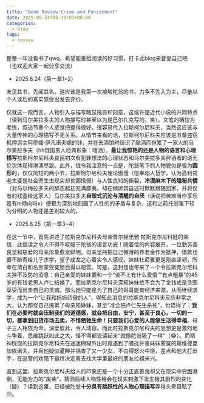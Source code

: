 ```yaml
---
title: "Book Review:Crime and Punishment"
date: 2025-08-24T08:19:03+08:00
categories:
  - blog
tags:
  - review
---
```


整整一年没看书了qwq，希望能重拾阅读的好习惯，打卡此blog来督促自己吧（也欢迎大家一起分享交流）

- 2025.8.24（第一章1~2）

未见其书，先闻其名。这应该是我第一次接触陀翁的书，力争不先入为主，尽量以个人读后的真实感受出发去评价。

仅就这一段而言，人物引入与描写略显拖沓和刻意，这或许是近代小说的共同特点（读到马尔美拉多夫的人物描写时甚至以为是巴尔扎克写的，笑）。文笔的确较为老练，叙述节奏个人感觉把握得很好，很容易代入拉斯柯尔尼科夫，当然这应该与大量传神的心理描写不无关系。从情节来看的话，拉斯柯尔尼科夫应该是准备盗窃抵押店主阿廖娜·伊凡诺夫娜的钱，并在去酒馆时结识了酗酒而拖累了一家人的马尔美拉多夫（hh俄国男人经典形象：嗜酒）。**最让我惊艳的还是人物的语言和心理描写**拉斯柯尔尼科夫良民初次有犯罪想法的心理状态和马尔美拉多夫醉酒者的语无伦次体现得淋漓尽致。此外，很令我注意的一点是，陀翁笔下的人物貌似是极为**圆形**的，仅仅简短的两小节，拉斯柯尔尼科夫理论傲慢（信奉超人哲学，认为高利贷老太婆是社会寄生虫现实却贫困懦弱）与人性良知的撕裂，**冷漠麻木下的隐秘共情**（对马尔梅拉多夫的醉态起初充满鄙夷，却在倾听其自述时默默跟随回家，并将仅有的钱塞给这家人）马尔美拉多夫**自毁式沉沦与清醒的自厌**（话说把苦难当作享乐是有m倾向吗x）便极为深刻地刻画了人性的的矛盾与复杂，这和之前托翁笔下较为分明的人物还是差别较大的。


- 2025.8.25（第一章3~4）

在这一节中，首先讲述了拉斯克尔尼科夫母亲普尔赫里雅·拉斯克尔尼科娃的来信，此信读之令人不得不叹服于陀翁的语言功底！随着信的内容展开，一位勤劳善良坚韧慈爱的母亲形象愈发鲜明。母亲坚持把自己微薄的养老金作为抵押，借款也要不断寄给儿子求学，望子成龙之心着实令人感叹。妹妹杜尼雅更是刚直坚韧，所幸在清白和名誉蒙受冤屈后得以昭雪。可是，这封信也带来了一个令拉斯克尔尼科夫猝不及防的消息：自己亲爱的妹妹要和一个“谈不上有什么爱情”“有点粗暴”的45岁的有钱老男人卢仁结婚了。而拉斯克尔尼科夫深知妹妹绝不会为了金钱或是贪图享受而出卖自己的灵魂，那么她只能是为了自己的哥哥能有经济来源，从而继续求学，成为一个“让我和妈妈骄傲的人”。得知此消息的拉斯克尔尼科夫反应非常之大，认为都怪自己拖累了母亲和妹妹，甚至“准会把卢仁先生杀死”，也悟得了：**我们在必要时就会压制我们的道德感，就会把自由，安宁，甚至于良心，一切的一切，都拿到旧货市场去卖，不惜牺牲生命！只要我们心爱的人能够生活得幸福**。母子三人相依为命，深爱彼此，令人动容。而此时拉斯克尔尼科夫的思想更是激烈地斗争着，思维跳跃如此之大，怪不得都说读起来“就像陀翁吸了一样”（😂）。而精神恍惚的拉斯克尔尼科夫在迷迷糊糊外出时竟遇到了骚扰并害妹妹蒙冤的斯维德里加依诺夫，并且他疑似灌醉并祸害了又一少女，不由得怒火中烧，差点和他大打出手，在巡警的劝阻下最终决定离去找大学里最好的朋友拉祖米兴。

直到这里，拉斯克尔尼科夫给人的印象还是一个十分正直善良却又在现实中穷困潦倒，无能为力的“废柴”，猜测后续人物性格会在现实刺激下发生极其剧烈的变化（疑）？读到这里，已经被陀翁**十分具有跳跃性的人物心理描写**弄得头晕目眩了😖。